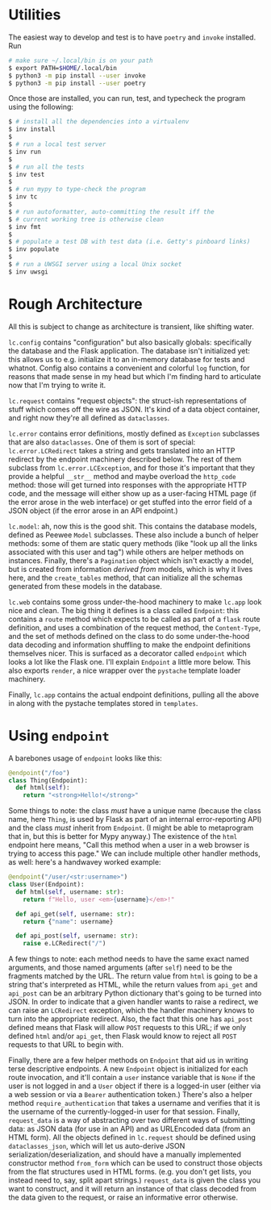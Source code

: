 # Utilities

The easiest way to develop and test is to have `poetry` and `invoke` installed. Run

```bash
# make sure ~/.local/bin is on your path
$ export PATH=$HOME/.local/bin
$ python3 -m pip install --user invoke
$ python3 -m pip install --user poetry
```

Once those are installed, you can run, test, and typecheck the program using the following:

```bash
$ # install all the dependencies into a virtualenv
$ inv install
$
$ # run a local test server
$ inv run
$
$ # run all the tests
$ inv test
$
$ # run mypy to type-check the program
$ inv tc
$
$ # run autoformatter, auto-committing the result iff the
$ # current working tree is otherwise clean
$ inv fmt
$
$ # populate a test DB with test data (i.e. Getty's pinboard links)
$ inv populate
$
$ # run a UWSGI server using a local Unix socket
$ inv uwsgi
```

# Rough Architecture

All this is subject to change as architecture is transient, like shifting water.

`lc.config` contains "configuration" but also basically globals: specifically the database and the Flask application. The database isn't initialized yet: this allows us to e.g. initialize it to an in-memory database for tests and whatnot. Config also contains a convenient and colorful `log` function, for reasons that made sense in my head but which I'm finding hard to articulate now that I'm trying to write it.

`lc.request` contains "request objects": the struct-ish representations of stuff which comes off the wire as JSON. It's kind of a data object container, and right now they're all defined as `dataclasses`.

`lc.error` contains error definitions, mostly defined as `Exception` subclasses that are also `dataclasses`. One of them is sort of special: `lc.error.LCRedirect` takes a string and gets translated into an HTTP redirect by the endpoint machinery described below. The rest of them subclass from `lc.error.LCException`, and for those it's important that they provide a helpful `__str__` method and maybe overload the `http_code` method: those will get turned into responses with the appropriate HTTP code, and the message will either show up as a user-facing HTML page (if the error arose in the web interface) or get stuffed into the error field of a JSON object (if the error arose in an API endpoint.)

`lc.model`: ah, now this is the good shit. This contains the database models, defined as Peewee `Model` subclasses. These also include a bunch of helper methods: some of them are static query methods (like "look up all the links associated with this user and tag") while others are helper methods on instances. Finally, there's a `Pagination` object which isn't exactly a model, but is created from information _derived from_ models, which is why it lives here, and the `create_tables` method, that can initialize all the schemas generated from these models in the database.

`lc.web` contains some gross under-the-hood machinery to make `lc.app` look nice and clean. The big thing it defines is a class called `Endpoint`: this contains a `route` method which expects to be called as part of a `flask` route definition, and uses a combination of the request method, the `Content-Type`, and the set of methods defined on the class to do some under-the-hood data decoding and information shuffling to make the endpoint definitions themselves nicer. This is surfaced as a decorator called `endpoint` which looks a lot like the Flask one. I'll explain `Endpoint` a little more below. This also exports `render`, a nice wrapper over the `pystache` template loader machinery.

Finally, `lc.app` contains the actual endpoint definitions, pulling all the above in along with the pystache templates stored in `templates`.

# Using `endpoint`

A barebones usage of `endpoint` looks like this:

```python
@endpoint("/foo")
class Thing(Endpoint):
  def html(self):
    return "<strong>Hello!</strong>"
```

Some things to note: the class _must_ have a unique name (because the class name, here `Thing`, is used by Flask as part of an internal error-reporting API) and the class _must_ inherit from `Endpoint`. (I might be able to metaprogram that in, but this is better for Mypy anyway.) The existence of the `html` endpoint here means, "Call this method when a user in a web browser is trying to access this page." We can include multiple other handler methods, as well: here's a handwavey worked example:

```python
@endpoint("/user/<str:username>")
class User(Endpoint):
  def html(self, username: str):
    return f"Hello, user <em>{username}</em>!"

  def api_get(self, username: str):
    return {"name": username}

  def api_post(self, username: str):
    raise e.LCRedirect("/")
```

A few things to note: each method needs to have the same exact named arguments, and those named arguments (after `self`) need to be the fragments matched by the URL. The return value from `html` is going to be a string that's interpreted as HTML, while the return values from `api_get` and `api_post` can be an arbitrary Python dictionary that's going to be turned into JSON. In order to indicate that a given handler wants to raise a redirect, we can raise an `LCRedirect` exception, which the handler machinery knows to turn into the appropriate redirect. Also, the fact that this one has `api_post` defined means that Flask will allow `POST` requests to this URL; if we only defined `html` and/or `api_get`, then Flask would know to reject all `POST` requests to that URL to begin with.

Finally, there are a few helper methods on `Endpoint` that aid us in writing terse descriptive endpoints. A new `Endpoint` object is initialized for each route invocation, and it'll contain a `user` instance variable that is `None` if the user is not logged in and a `User` object if there is a logged-in user (either via a web session or via a `Bearer` authentication token.) There's also a helper method `require_authentication` that takes a username and verifies that it is the username of the currently-logged-in user for that session. Finally, `request_data` is a way of abstracting over two different ways of submitting data: as JSON data (for use in an API) and as URLEncoded data (from an HTML form). All the objects defined in `lc.request` should be defined using `dataclasses_json`, which will let us auto-derive JSON serialization/deserialization, and should have a manually implemented constructor method `from_form` which can be used to construct those objects from the flat structures used in HTML forms. (e.g. you don't get lists, you instead need to, say, split apart strings.) `request_data` is given the class you want to construct, and it will return an instance of that class decoded from the data given to the request, or raise an informative error otherwise.
